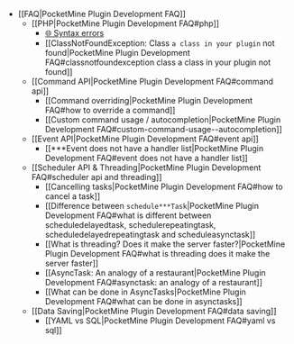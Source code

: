 * [[FAQ|PocketMine Plugin Development FAQ]]
  * [[PHP|PocketMine Plugin Development FAQ#php]]
    * [🌐 Syntax errors](http://stackoverflow.com/q/18050071/3990767)
    * [[ClassNotFoundException: Class `a class in your plugin` not found|PocketMine Plugin Development FAQ#classnotfoundexception class a class in your plugin not found]]
  * [[Command API|PocketMine Plugin Development FAQ#command api]]
    * [[Command overriding|PocketMine Plugin Development FAQ#how to override a command]]
    * [[Custom command usage / autocompletion|PocketMine Plugin Development FAQ#custom-command-usage--autocompletion]]
  * [[Event API|PocketMine Plugin Development FAQ#event api]]
    * [[***Event does not have a handler list|PocketMine Plugin Development FAQ#event does not have a handler list]]
  * [[Scheduler API & Threading|PocketMine Plugin Development FAQ#scheduler api and threading]]
    * [[Cancelling tasks|PocketMine Plugin Development FAQ#how to cancel a task]]
    * [[Difference between `schedule***Task`|PocketMine Plugin Development FAQ#what is different between scheduledelayedtask, schedulerepeatingtask, scheduledelayedrepeatingtask and scheduleasynctask]]
    * [[What is threading? Does it make the server faster?|PocketMine Plugin Development FAQ#what is threading does it make the server faster]]
    * [[AsyncTask: An analogy of a restaurant|PocketMine Plugin Development FAQ#asynctask: an analogy of a restaurant]]
    * [[What can be done in AsyncTasks|PocketMine Plugin Development FAQ#what can be done in asynctasks]]
  * [[Data Saving|PocketMine Plugin Development FAQ#data saving]]
    * [[YAML vs SQL|PocketMine Plugin Development FAQ#yaml vs sql]]